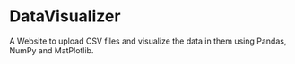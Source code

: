 # DataVisualizer
A Website to upload CSV files and visualize the data in them using Pandas, NumPy and MatPlotlib.
